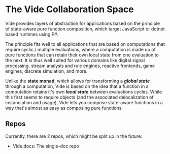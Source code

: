 # The Vide Collaboration Space

Vide provides layers of abstraction for applications based on the principle of state-aware pure function composition, which target JavaScript or dotnet based runtimes using F#.

The principle fits well to all applications that are based on computations that require cyclic / multiple evaluations, where a computation is made up of pure functions that can retain their own local state from one evaluation to the next. It is thus well suited for various domains like digital signal processing, stream analysis and rule engines, reactive frontends, game engines, discrete simulation, and more.

Unlike the **state monad**, which allows for transforming a **_global state_** through a computation, Vide is based on the idea that a function in a computation retains it's own **_local state_** between evaluations cycles. While this first seems to require objects (and the associated delocalization of instanciation and usage), Vide lets you compose state-aware functions in a way that's almost as easy as composing pure functions.

## Repos

Currently, there are 2 repos, which might be split up in the future:

* Vide.docs: The single-doc repo 
